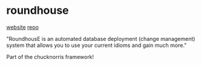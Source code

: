 # roundhouse

[website](https://code.google.com/p/roundhouse/)
[repo](https://github.com/chucknorris/roundhouse)

"RoundhousE is an automated database deployment (change management) system that allows you to use your current idioms and gain much more."

Part of the chucknorris framework!